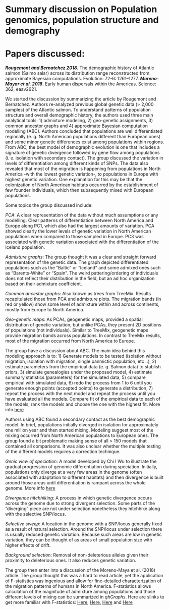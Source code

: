 # Summary discussion on Population genomics, population structure and demography

# Papers discussed:

***Rougemont and Bernatchez 2018***. The demographic history of Atlantic salmon (Salmo salar) across its distribution range reconstructed from approximate Bayesian computations. Evolution: 72-6: 1261–1277.
***Moreno-Mayar et al. 2018***. Early human dispersals within the Americas. Science: 362, eaav2621.

We started the discussion by summarizing the article by Rougemont and Bernatchez. Authors re-analyzed previous global genetic data (> 2,000 samples) of the Atlantic salmon. To understand patterns of population structure and overall demographic history, the authors used three main analytical tools: 1) admixture modeling, 2) geo-genetic assignments, 3) common ancestor graphs and 4) approximate Bayesian computation modelling (ABC). Authors concluded that populations are well differentiated regionally (e. g. North American populations different than European ones) and some minor genetic differences exist among populations within regions. From ABC, the best model of demographic evolution is one that includes a signature of genetic divergence followed by gene flow among populations (i. e. isolation with secondary contact). The group discussed the variation in levels of differentiation among different kinds of SNPs. The data also revealed that most of the migration is happening from populations in North America -with the lowest genetic variation-, to populations in Europe with highest genetic variation. One explanation for this may be that the colonization of North American habitats occurred by the establishment of few founder individuals, which then subsequently mixed with European populations.

Some topics the group discussed include:

*PCA*: A clear representation of the data without much assumptions or any modelling. Clear patterns of differentiation between North America and Europe along PC1, which also had the largest amounts of variation. PCA showed clearly the lower levels of genetic variation in North American populations when compared to those sampled in Europe. PC3 was associated with genetic variation associated with the differentiation of the Iceland population.

*Admixture graphs*: The group thought it was a clear and straight forward representation of the genetic data. The graph depicted differentiated populations such as the “Baltic” or “Iceland” and some admixed ones such as “Barents-White” or “Spain”. The weird pattering/ordering of individuals does not reflect their distribution in the field, but an ad hoc organization based on their admixture coefficient.  

*Common ancestor graphs*: Also known as trees from TreeMix. Results recapitulated those from PCA and admixture plots. The migration bands (in red or yellow) show some level of admixture within and across continents, mostly from Europe to North America.

*Geo-genetic maps*: As PCAs, geogenetic maps, provided a spatial distribution of genetic variation, but unlike PCAs, they present 2D positions of populations (not individuals). Similar to TreeMix, geogenetic maps provide migration bands across populations. In contrast to TreeMix results, most of the migration occurred from North America to Europe.  

The group have a discussion about ABC. The main idea behind this modeling approach is to: 1) Generate models to be tested (isolation without migration, isolation with migration, single panmictic population, etc ..), 2) estimate parameters from the empirical data (e. g. Salmon data) to stablish priors, 3) simulate genealogies under the proposed model, 4) estimate summary statistics (parameters) for the simulated data, 5) compare empirical with simulated data, 6) redo the process from 1 to 6 until you generate enough points (accepted points) to generate a distribution,  7) repeat the process with the next model and repeat the process until you have evaluated all the models. Compare fit of the empirical data to each of the models, rank the models and choose the one with the highest fit. More info [here](https://www.annualreviews.org/doi/10.1146/annurev-ecolsys-110617-062431)

Authors using ABC found a secondary contact as the best demographic model. In brief, populations initially diverged in isolation for approximately one million year and then started mixing. Modeling suggest most of the mixing occurred from North American populations to European ones. The group found a bit problematic making sense of all > 150 models that contained all comparisons. It was also unclear whether the multiple testing of the different models requires a correction technique.

*Genic view of speciation*: A model developed by Chi I Wu to illustrate the gradual progression of genomic differentiation during speciation. Initially, populations only diverge at a very few areas in the genome (often associated with adaptation to different habitats) and then divergence is built around those areas until differentiation is rampant across the whole genome. More info [here](https://onlinelibrary.wiley.com/doi/full/10.1046/j.1420-9101.2001.00335.x)

*Divergence hitchhiking*: A process in which genetic divergence occurs across the genome due to strong divergent selection. Some parts of the “diverging” piece are not under selection nonetheless they hitchhike along with the selective SNP/locus.

*Selective sweep*: A location in the genome with a SNP/locus generally fixed as a result of natural selection. Around the SNP/locus under selection there is usually reduced genetic variation. Because such areas are low in genetic variation, they can be thought of as areas of small population size with higher effects of drift.

*Background selection*: Removal of non-deleterious alleles given their proximity to deleterious ones. It also reduces genetic variation.

The group then enter into a discussion of the Moreno-Maya et al. (2018) article. The group thought this was a hard to read article, yet the application of F-statistics was ingenious and allow for fine-detailed characterization of the migration patterns of humans in North America. F-statistics allows calculation of the magnitude of admixture among populations and those different levels of mixing can be summarized in *qhGraphs*. Here are slinks to get more familiar with F-statistics: [Here](http://www.genetics.org/content/genetics/192/3/1065.full.pdf), [Here](https://github.com/DReichLab/AdmixTools/blob/master/README.3PopTest), [Here](https://gaworkshop.readthedocs.io/en/latest/contents/06_f3/f3.html) and [Here](https://journals.plos.org/plosgenetics/article?id=10.1371/journal.pgen.1005703)
